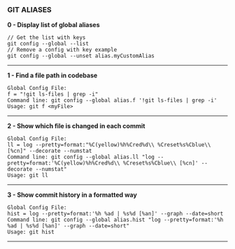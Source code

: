 ### GIT ALIASES
**0 - Display list of global aliases**
```
// Get the list with keys
git config --global --list 
// Remove a config with key example
git config --global --unset alias.myCustomAlias
```
---

**1 - Find a file path in codebase**
```
Global Config File:
f = "!git ls-files | grep -i"
Command line: git config --global alias.f '!git ls-files | grep -i'
Usage: git f <myFile>
```
---
**2 - Show which file is changed in each commit**
```
Global Config File:
ll = log --pretty=format:"%C(yellow)%h%Cred%d\\ %Creset%s%Cblue\\ [%cn]" --decorate --numstat
Command line: git config --global alias.ll "log --pretty=format:'%C(yellow)%h%Cred%d\\ %Creset%s%Cblue\\ [%cn]' --decorate --numstat"
Usage: git ll
```
---
**3 - Show commit history in a formatted way**
```
Global Config File:
hist = log --pretty=format:'%h %ad | %s%d [%an]' --graph --date=short
Command line: git config --global alias.hist "log --pretty=format:'%h %ad | %s%d [%an]' --graph --date=short"
Usage: git hist
```
---
